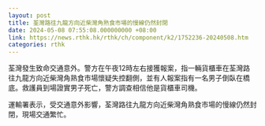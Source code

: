 ```yaml
---
layout: post
title: 荃灣路往九龍方向近柴灣角熟食市場的慢線仍然封閉
date: 2024-05-08 07:55:08.000000000 +08:00
link: https://news.rthk.hk/rthk/ch/component/k2/1752236-20240508.htm
categories: rthk
---
```


荃灣發生致命交通意外。警方在午夜12時左右接獲報案，指一輛貨櫃車在荃灣路往九龍方向近柴灣角熟食市場懷疑失控翻側，並有人報案指有一名男子倒臥在橋底。救護員到場證實男子死亡，警方調查相信他是貨櫃車司機。

運輸署表示，受交通意外影響，荃灣路往九龍方向近柴灣角熟食市場的慢線仍然封閉，現場交通繁忙。
